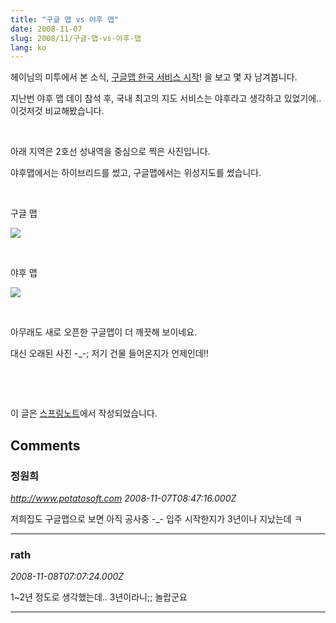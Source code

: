 ```yaml
---
title: "구글 맵 vs 야후 맵"
date: 2008-11-07
slug: 2008/11/구글-맵-vs-야후-맵
lang: ko
---
```


헤이님의 미투에서 본 소식, [구글맵 한국 서비스 시작](http://me2day.net/heycalmdown/2008/11/07#12:17:37)! 을 보고 몇 자 남겨봅니다.&#13;

지난번 야후 맵 데이 참석 후, 국내 최고의 지도 서비스는 야후라고 생각하고 있었기에.. 이것저것 비교해봤습니다.&#13;

 &#13;

아래 지역은 2호선 성내역을 중심으로 찍은 사진입니다.&#13;

야후맵에서는 하이브리드를 썼고, 구글맵에서는 위성지도를 썼습니다.&#13;

 &#13;

구글 맵&#13;

![](http://farm4.static.flickr.com/3008/3009819804_f742e39b2b.jpg)

&#13;

 &#13;

야후 맵&#13;

![](http://farm4.static.flickr.com/3063/3009819796_0a30bea7c7.jpg)

&#13;

 &#13;

아무래도 새로 오픈한 구글맵이 더 깨끗해 보이네요.&#13;

대신 오래된 사진 -_-; 저기 건물 들어온지가 언제인데!!&#13;

 &#13;

 &#13;

이 글은 [스프링노트](http://rath.springnote.com/pages/2060048)에서 작성되었습니다.

## Comments

### 정원희
*http://www.potatosoft.com*
*2008-11-07T08:47:16.000Z*

저희집도 구글맵으로 보면 아직 공사중 -_- 입주 시작한지가 3년이나 지났는데  ㅋ

---

### rath
*2008-11-08T07:07:24.000Z*

1~2년 정도로 생각했는데.. 3년이라니;; 놀랍군요

---

